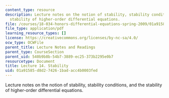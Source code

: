 ```yaml
---
content_type: resource
description: Lecture notes on the notion of stability, stability conditions, and the
  stability of higher-order differential equations.
file: /courses/18-034-honors-differential-equations-spring-2009/01a91585d8d274261badacc4b0003fed_MIT18_034s09_lec14.pdf
file_type: application/pdf
learning_resource_types: []
license: https://creativecommons.org/licenses/by-nc-sa/4.0/
ocw_type: OCWFile
parent_title: Lecture Notes and Readings
parent_type: CourseSection
parent_uid: 540b9b8b-54b7-3889-ec25-373b2295e0b7
resourcetype: Document
title: Lecture 14. Stability
uid: 01a91585-d8d2-7426-1bad-acc4b0003fed
---
```

Lecture notes on the notion of stability, stability conditions, and the stability of higher-order differential equations.